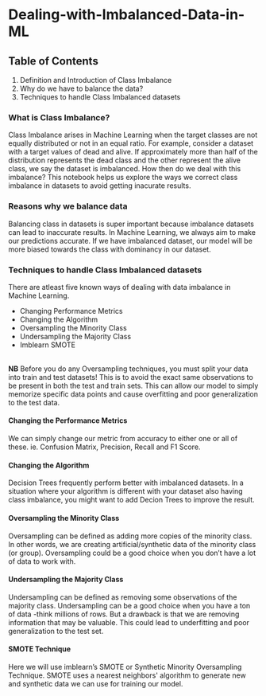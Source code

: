 # Dealing-with-Imbalanced-Data-in-ML
## Table of Contents
1. Definition and Introduction of Class Imbalance
2. Why do we have to balance the data?
3. Techniques to handle Class Imbalanced datasets
### What is Class Imbalance?
Class Imbalance arises in Machine Learning when the target classes are not equally distributed or not in an equal ratio. For example, consider a dataset with a target values of dead and alive. If approximately more than half of the distribution represents the dead class and the other represent the alive class, we say the dataset is imbalanced. How then do we deal with this imbalance? This notebook helps us explore the ways we correct class imbalance in datasets to avoid getting inacurate results.
### Reasons why we balance data
Balancing class in datasets is super important because imbalance datasets can lead to inaccurate results. In Machine Learning, we always aim to make our predictions accurate. If we have imbalanced dataset, our model will be more biased towards the class with dominancy in our dataset.
### Techniques to handle Class Imbalanced datasets
There are atleast five known ways of dealing with data imbalance in Machine Learning.
 - Changing Performance Metrics
 - Changing the Algorithm
 - Oversampling the Minority Class
 - Undersampling the Majority Class
 - Imblearn SMOTE<br>
 <br>
<strong>NB</strong> Before you do any Oversampling techniques, you must split your data into train and test datasets! This is to avoid the exact same observations to be present in both the test and train sets. This can allow our model to simply memorize specific data points and cause overfitting and poor generalization to the test data.

#### Changing the Performance Metrics
We can simply change our metric from accuracy to either one or all of these. ie. Confusion Matrix, Precision, Recall and F1 Score.
#### Changing the Algorithm
Decision Trees frequently perform better with imbalanced datasets. In a situation where your algorithm is different with your dataset also having class imbalance, you might want to add Decion Trees to improve the result.
#### Oversampling the Minority Class
Oversampling can be defined as adding more copies of the minority class. In other words, we are creating artificial/synthetic data of the minority class (or group). Oversampling could be a good choice when you don’t have a lot of data to work with.
#### Undersampling the Majority Class
Undersampling can be defined as removing some observations of the majority class. Undersampling can be a good choice when you have a ton of data -think millions of rows. But a drawback is that we are removing information that may be valuable. This could lead to underfitting and poor generalization to the test set.
#### SMOTE Technique
Here we will use imblearn’s SMOTE or Synthetic Minority Oversampling Technique. SMOTE uses a nearest neighbors' algorithm to generate new and synthetic data we can use for training our model.
